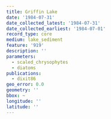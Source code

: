 ```yaml
---
title: Griffin Lake
date: '1984-07-31'
date_collected_latest: '1984-07-31'
date_collected_earliest: '1984-07-01'
record_type: core
medium: lake_sediment
feature: '919'
description: ''
parameters:
  - scaled_chrysophytes
  - diatoms
publications:
  - dixit86
geo_error: 0.0
geometry: ''
bbox: ~
longitude: ''
latitude: ''
---
```

